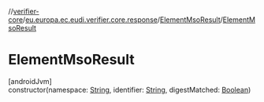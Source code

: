 //[verifier-core](../../../index.md)/[eu.europa.ec.eudi.verifier.core.response](../index.md)/[ElementMsoResult](index.md)/[ElementMsoResult](-element-mso-result.md)

# ElementMsoResult

[androidJvm]\
constructor(namespace: [String](https://kotlinlang.org/api/latest/jvm/stdlib/kotlin-stdlib/kotlin/-string/index.html), identifier: [String](https://kotlinlang.org/api/latest/jvm/stdlib/kotlin-stdlib/kotlin/-string/index.html), digestMatched: [Boolean](https://kotlinlang.org/api/latest/jvm/stdlib/kotlin-stdlib/kotlin/-boolean/index.html))
